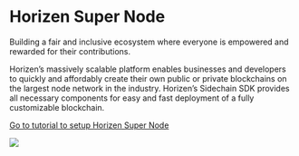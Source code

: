 # Horizen Super Node

Building a fair and inclusive ecosystem where everyone is empowered and rewarded for their contributions.

Horizen’s massively scalable platform enables businesses and developers to quickly and affordably create their own public or private blockchains on the largest node network in the industry. Horizen’s Sidechain SDK provides all necessary components for easy and fast deployment of a fully customizable blockchain.

​[Go to tutorial to setup Horizen Super Node](https://app.gitbook.com/@ankr/s/docs/\~/drafts/-MLJjrphOUakWG77Of93/staking-nodes/horizen-super-node/tutorial)​

![](https://gblobscdn.gitbook.com/assets%2F-MF6NYa65t3TUvQZ0zRX%2F-MLJjxp6C9aUtEYmyT25%2F-MLJkjoG1M4lDvgWToUl%2Fimage.png?alt=media\&token=5b671d1d-7845-400b-8622-54a2907ba665)
